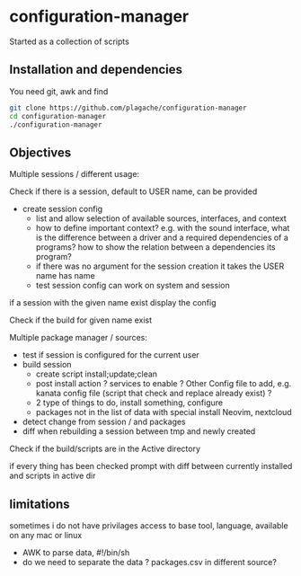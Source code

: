 # configuration-manager
Started as a collection of scripts

## Installation and dependencies

You need git, awk and find
```sh
git clone https://github.com/plagache/configuration-manager
cd configuration-manager
./configuration-manager
```

## Objectives

Multiple sessions / different usage:

Check if there is a session, default to USER name, can be provided

- create session config
    - list and allow selection of available sources, interfaces, and context
    - how to define important context? e.g. with the sound interface, what is the difference between a driver and a required dependencies of a programs? how to show the relation between a dependencies its program?
    - if there was no argument for the session creation it takes the USER name has name
    - test session config can work on system and session

if a session with the given name exist display the config

Check if the build for given name exist

Multiple package manager / sources:
- test if session is configured for the current user
- build session
    - create script install;update;clean
    - post install action ? services to enable ? Other Config file to add, e.g. kanata config file (script that check and replace already exist) ?
    - 2 type of things to do, install something, configure
    - packages not in the list of data with special install Neovim, nextcloud
- detect change from session / and packages
- diff when rebuilding a session between tmp and newly created

Check if the build/scripts are in the Active directory

if every thing has been checked prompt with diff between currently installed and scripts in active dir

## limitations

sometimes i do not have privilages
access to base tool, language, available on any mac or linux
- AWK to parse data, #!/bin/sh
- do we need to separate the data ? packages.csv in different source?
